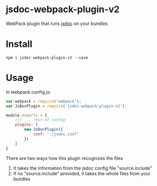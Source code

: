 jsdoc-webpack-plugin-v2
==========================


WebPack plugin that runs [jsdoc](http://usejsdoc.org/) on your bundles

# Install
```
npm i jsdoc-webpack-plugin-v2 --save
````

# Usage
In webpack.config.js:
```javascript
var webpack = require('webpack');
var JsDocPlugin = require('jsdoc-webpack-plugin-v2');

module.exports = {
    /// ... rest of config
    plugins: [
        new JsDocPlugin({
            conf: './jsdoc.conf'
        })
    ]
}

```

There are two ways how this plugin recognizes the files

1. It takes the information from the jsdoc config file "source.include"
2. If no "source.include" provided, it takes the whole files from your bundles
